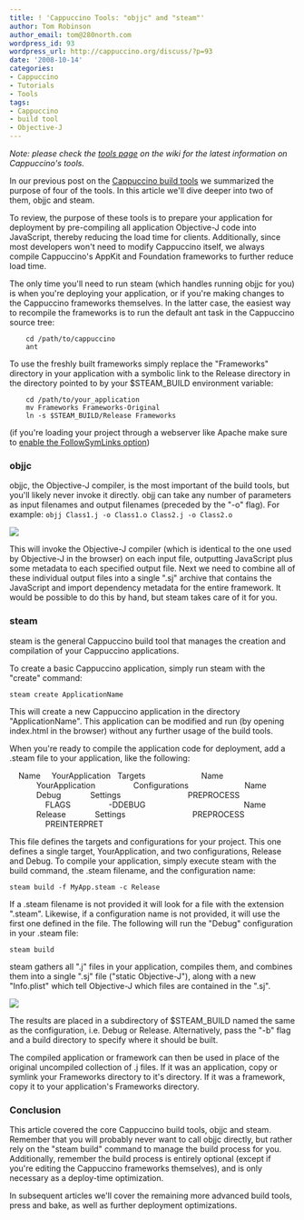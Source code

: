 ```yaml
---
title: ! 'Cappuccino Tools: "objjc" and "steam"'
author: Tom Robinson
author_email: tom@280north.com
wordpress_id: 93
wordpress_url: http://cappuccino.org/discuss/?p=93
date: '2008-10-14'
categories:
- Cappuccino
- Tutorials
- Tools
tags:
- Cappuccino
- build tool
- Objective-J
---
```



_Note: please check the [tools page](http://wiki.github.com/280north/cappuccino/tools) on the wiki for the latest information on Cappuccino's tools._

In our previous post on the [Cappuccino build tools](http://cappuccino.org/discuss/2008/10/06/the-cappuccino-build-tools/) we summarized the purpose of four of the tools. In this article we'll dive deeper into two of them, objjc and steam.

To review, the purpose of these tools is to prepare your application for deployment by pre-compiling all application Objective-J code into JavaScript, thereby reducing the load time for clients. Additionally, since most developers won't need to modify Cappuccino itself, we always compile Cappuccino's AppKit and Foundation frameworks to further reduce load time.

The only time you'll need to run steam (which handles running objjc for you) is when you're deploying your application, or if you're making changes to the Cappuccino frameworks themselves. In the latter case, the easiest way to recompile the frameworks is to run the default ant task in the Cappuccino source tree:

		cd /path/to/cappuccino
		ant

To use the freshly built frameworks simply replace the "Frameworks" directory in your application with a symbolic link to the Release directory in the directory pointed to by your $STEAM_BUILD environment variable:

		cd /path/to/your_application
		mv Frameworks Frameworks-Original
		ln -s $STEAM_BUILD/Release Frameworks

(if you're loading your project through a webserver like Apache make sure to [enable the FollowSymLinks option](http://tlrobinson.net/blog/?p=40))

### objjc

 objjc, the Objective-J compiler, is the most important of the build tools, but you'll likely never invoke it directly. objj can take any number of parameters as input filenames and output filenames (preceded by the "-o" flag). For example:
``objj Class1.j -o Class1.o Class2.j -o Class2.o``

![](/img/cpo-uploads/2008/10/objjc1.png)

This will invoke the Objective-J compiler (which is identical to the one used by Objective-J in the browser) on each input file, outputting JavaScript plus some metadata to each specified output file. Next we need to combine all of these individual output files into a single ".sj" archive that contains the JavaScript and import dependency metadata for the entire framework. It would be possible to do this by hand, but steam takes care of it for you.

### steam

steam is the general Cappuccino build tool that manages the creation and compilation of your Cappuccino applications.

To create a basic Cappuccino application, simply run steam with the "create" command:

``steam create ApplicationName``

This will create a new Cappuccino application in the directory "ApplicationName". This application can be modified and run (by opening index.html in the browser) without any further usage of the build tools.

When you're ready to compile the application code for deployment, add a .steam file to your application, like the following:

<?xml version="1.0" encoding="UTF-8"?>
<!DOCTYPE plist PUBLIC "-//Apple//DTD PLIST 1.0//EN" "http://www.apple.com/DTDs/PropertyList-1.0.dtd">
<plist version="1.0">
<dict>
 &nbsp;&nbsp;&nbsp;&nbsp;<key>Name</key>
 &nbsp;&nbsp;&nbsp;&nbsp;<string>YourApplication</string>
 &nbsp;&nbsp;<key>Targets</key>
 &nbsp;&nbsp;<array>
 &nbsp;&nbsp;&nbsp;&nbsp;&nbsp;&nbsp;&nbsp;&nbsp;<dict>
 &nbsp;&nbsp;&nbsp;&nbsp;&nbsp;&nbsp;&nbsp;&nbsp;&nbsp;&nbsp;&nbsp;&nbsp;<key>Name</key>
 &nbsp;&nbsp;&nbsp;&nbsp;&nbsp;&nbsp;&nbsp;&nbsp;&nbsp;&nbsp;&nbsp;&nbsp;<string>YourApplication</string>
 &nbsp;&nbsp;&nbsp;&nbsp;&nbsp;&nbsp;&nbsp;&nbsp;</dict>
 &nbsp;&nbsp;</array>
 &nbsp;&nbsp;&nbsp;&nbsp;<key>Configurations</key>
 &nbsp;&nbsp;<array>
 &nbsp;&nbsp;&nbsp;&nbsp;&nbsp;&nbsp;&nbsp;&nbsp;<dict>
 &nbsp;&nbsp;&nbsp;&nbsp;&nbsp;&nbsp;&nbsp;&nbsp;&nbsp;&nbsp;&nbsp;&nbsp;<key>Name</key>
 &nbsp;&nbsp;&nbsp;&nbsp;&nbsp;&nbsp;&nbsp;&nbsp;&nbsp;&nbsp;&nbsp;&nbsp;<string>Debug</string>
 &nbsp;&nbsp;&nbsp;&nbsp;&nbsp;&nbsp;&nbsp;&nbsp;&nbsp;&nbsp;&nbsp;&nbsp;<key>Settings</key>
 &nbsp;&nbsp;&nbsp;&nbsp;&nbsp;&nbsp;&nbsp;&nbsp;&nbsp;&nbsp;&nbsp;&nbsp;<dict>
 &nbsp;&nbsp;&nbsp;&nbsp;&nbsp;&nbsp;&nbsp;&nbsp;&nbsp;&nbsp;&nbsp;&nbsp;&nbsp;&nbsp;&nbsp;&nbsp;<key>PREPROCESS</key>
 &nbsp;&nbsp;&nbsp;&nbsp;&nbsp;&nbsp;&nbsp;&nbsp;&nbsp;&nbsp;&nbsp;&nbsp;&nbsp;&nbsp;&nbsp;&nbsp;<true/>
 &nbsp;&nbsp;&nbsp;&nbsp;&nbsp;&nbsp;&nbsp;&nbsp;&nbsp;&nbsp;&nbsp;&nbsp;&nbsp;&nbsp;&nbsp;&nbsp;<key>FLAGS</key>
 &nbsp;&nbsp;&nbsp;&nbsp;&nbsp;&nbsp;&nbsp;&nbsp;&nbsp;&nbsp;&nbsp;&nbsp;&nbsp;&nbsp;&nbsp;&nbsp;<string>-DDEBUG</string>
 &nbsp;&nbsp;&nbsp;&nbsp;&nbsp;&nbsp;&nbsp;&nbsp;&nbsp;&nbsp;&nbsp;&nbsp;</dict>
 &nbsp;&nbsp;&nbsp;&nbsp;&nbsp;&nbsp;&nbsp;&nbsp;</dict>
 &nbsp;&nbsp;&nbsp;&nbsp;&nbsp;&nbsp;&nbsp;&nbsp;<dict>
 &nbsp;&nbsp;&nbsp;&nbsp;&nbsp;&nbsp;&nbsp;&nbsp;&nbsp;&nbsp;&nbsp;&nbsp;<key>Name</key>
 &nbsp;&nbsp;&nbsp;&nbsp;&nbsp;&nbsp;&nbsp;&nbsp;&nbsp;&nbsp;&nbsp;&nbsp;<string>Release</string>
 &nbsp;&nbsp;&nbsp;&nbsp;&nbsp;&nbsp;&nbsp;&nbsp;&nbsp;&nbsp;&nbsp;&nbsp;<key>Settings</key>
 &nbsp;&nbsp;&nbsp;&nbsp;&nbsp;&nbsp;&nbsp;&nbsp;&nbsp;&nbsp;&nbsp;&nbsp;<dict>
 &nbsp;&nbsp;&nbsp;&nbsp;&nbsp;&nbsp;&nbsp;&nbsp;&nbsp;&nbsp;&nbsp;&nbsp;&nbsp;&nbsp;&nbsp;&nbsp;<key>PREPROCESS</key>
 &nbsp;&nbsp;&nbsp;&nbsp;&nbsp;&nbsp;&nbsp;&nbsp;&nbsp;&nbsp;&nbsp;&nbsp;&nbsp;&nbsp;&nbsp;&nbsp;<true/>
 &nbsp;&nbsp;&nbsp;&nbsp;&nbsp;&nbsp;&nbsp;&nbsp;&nbsp;&nbsp;&nbsp;&nbsp;&nbsp;&nbsp;&nbsp;&nbsp;<key>PREINTERPRET</key>
 &nbsp;&nbsp;&nbsp;&nbsp;&nbsp;&nbsp;&nbsp;&nbsp;&nbsp;&nbsp;&nbsp;&nbsp;&nbsp;&nbsp;&nbsp;&nbsp;<true/>
 &nbsp;&nbsp;&nbsp;&nbsp;&nbsp;&nbsp;&nbsp;&nbsp;&nbsp;&nbsp;&nbsp;&nbsp;</dict>
 &nbsp;&nbsp;&nbsp;&nbsp;&nbsp;&nbsp;&nbsp;&nbsp;</dict>
 &nbsp;&nbsp;</array>
</dict>
</plist>

This file defines the targets and configurations for your project. This one defines a single target, YourApplication, and two configurations, Release and Debug. To compile your application, simply execute steam with the build command, the .steam filename, and the configuration name:

``steam build -f MyApp.steam -c Release``

If a .steam filename is not provided it will look for a file with the extension ".steam". Likewise, if a configuration name is not provided, it will use the first one defined in the file. The following will run the "Debug" configuration in your .steam file:

``steam build``

steam gathers all ".j" files in your application, compiles them, and combines them into a single ".sj" file ("static Objective-J"), along with a new "Info.plist" which tell Objective-J which files are contained in the ".sj".

![](/img/cpo-uploads/2008/10/steam1.png)

The results are placed in a subdirectory of $STEAM_BUILD named the same as the configuration, i.e. Debug or Release. Alternatively, pass the "-b" flag and a build directory to specify where it should be built.

The compiled application or framework can then be used in place of the original uncompiled collection of .j files. If it was an application, copy or symlink your Frameworks directory to it's directory. If it was a framework, copy it to your application's Frameworks directory.

### Conclusion

This article covered the core Cappuccino build tools, objjc and steam. Remember that you will probably never want to call objjc directly, but rather rely on the "steam build" command to manage the build process for you. Additionally, remember the build process is entirely optional (except if you're editing the Cappuccino frameworks themselves), and is only necessary as a deploy-time optimization.

In subsequent articles we'll cover the remaining more advanced build tools, press and bake, as well as further deployment optimizations.



